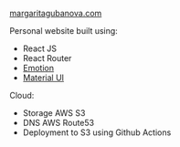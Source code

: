 [margaritagubanova.com](https://margaritagubanova.com)

Personal website built using: 
* React JS
* React Router
* [Emotion](https://github.com/emotion-js/emotion)
* [Material UI](https://github.com/mui-org/material-ui)


Cloud:
* Storage AWS S3 
* DNS AWS Route53 
* Deployment to S3 using Github Actions

